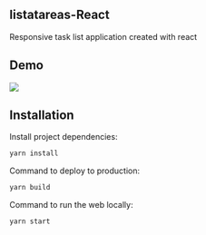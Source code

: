 ## listatareas-React

Responsive task list application created with react

## Demo



<img src="https://j.gifs.com/k8PN9X.gif">

## Installation
Install project dependencies:
```bash
yarn install
```
Command to deploy to production:
```bash
yarn build
```
Command to run the web locally:
```bash
yarn start
```


